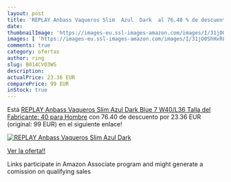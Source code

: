 ```yaml
---
layout: post
title: 'REPLAY Anbass Vaqueros Slim  Azul  Dark  al 76.40 % de descuento'
date: 
thumbnailImage: 'https://images-eu.ssl-images-amazon.com/images/I/31jO0ShHxRL._SL200_.jpg'
images: [ 'https://images-eu.ssl-images-amazon.com/images/I/31jO0ShHxRL._SL200_.jpg' ]
comments: true
category: ofertas
author: ring
slug: B014CVO3WS
description:
actualPrice: 23.36 EUR
comparePrice: 99 EUR
inStock: true
---
```


Está [REPLAY Anbass Vaqueros Slim  Azul  Dark Blue 7   W40/L36  Talla del Fabricante: 40  para Hombre](https://www.amazon.es/dp/B014CVO3WS/?tag=tolees-21) con 76.40 de descuento por 23.36 EUR (original: 99 EUR) en el siguiente enlace!

[![REPLAY Anbass Vaqueros Slim  Azul  Dark ](https://images-eu.ssl-images-amazon.com/images/I/31jO0ShHxRL._SL200_.jpg)](https://www.amazon.es/dp/B014CVO3WS/?tag=tolees-21)

[Ver la oferta!!](https://www.amazon.es/dp/B014CVO3WS/?tag=tolees-21)

Links participate in Amazon Associate program and might generate a comission on qualifying sales


